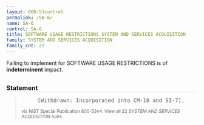 ```yaml
---
layout: 800-53control
permalink: /SA-6/
name: SA-6
control: SA-6
title: SOFTWARE USAGE RESTRICTIONS SYSTEM AND SERVICES ACQUISITION
family: SYSTEM AND SERVICES ACQUISITION
family_cnt: 22
---
```

<p class="text-">Failing to implement for SOFTWARE USAGE RESTRICTIONS is of <b>indeterminent</b> impact.</p>

<h3 style="border-bottom:1px solid #ddd;margin:30px 0 8px 0;">Statement</h3>
<blockquote>
<pre>     [Withdrawn: Incorporated into CM-10 and SI-7]. 
</pre>
<p><small>via NIST Special Publication 800-53v4. View all 22 <i>SYSTEM AND SERVICES ACQUISITION</i> rules. <a href="/cce/ssg/group/$Group_id"><span class="glyphicon glyphicon-link"></span></a> </small></p>
</blockquote>

